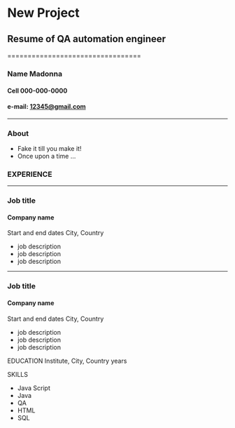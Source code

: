 # New Project
## Resume of QA automation engineer
=================================
### Name Madonna
#### Cell 000-000-0000
#### e-mail: 12345@gmail.com
---
### About
* Fake it till you make it!
* Once upon a time ...

### EXPERIENCE
____________________________
### Job title
#### Company name
Start and end dates
City, Country
* job description
* job description
* job description
- - - -
### Job title
#### Company name
Start and end dates
City, Country
* job description
* job description
* job description

EDUCATION
Institute, City, Country
years

SKILLS
* Java Script
* Java
* QA
* HTML
* SQL





